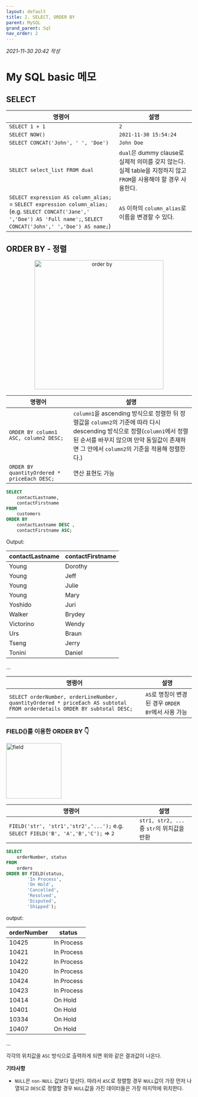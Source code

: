 ```yaml
---
layout: default
title: 2. SELECT, ORDER BY
parent: MySQL
grand_parent: Sql
nav_order: 2
---
```


*2021-11-30 20:42 작성*

# My SQL basic 메모

## SELECT

| 명령어                       | 설명              |
| ---------------------------- | ---------------- |
| `SELECT 1 + 1`               | `2`              |
| `SELECT NOW()`               | `2021-11-30 15:54:24` |
| `SELECT CONCAT('John', ' ', 'Doe')` | `John Doe` |
| `SELECT select_list FROM dual` | `dual`은 dummy clause로 실제적 의미를 갖지 않는다. 실제 table을 지정하지 않고 `FROM`을 사용해야 할 경우 사용한다. |
| `SELECT expression AS column_alias;` = `SELECT expression column_alias;` (e.g. `SELECT CONCAT('Jane',' ','Doe') AS 'Full name';`, `SELECT CONCAT('John',' ','Doe') AS name;`) | `AS` 이하의 `column_alias`로 이름을 변경할 수 있다. |

## ORDER BY - 정렬
<p align="center">
  <img src="https://www.mysqltutorial.org/wp-content/uploads/2021/07/MySQL-ORDER-BY.svg" width="350" title="order by">
</p>

| 명령어                       | 설명              |
| ---------------------------- | ---------------- |
| `ORDER BY column1 ASC, column2 DESC;` | `column1`을 ascending 방식으로 정렬한 뒤 정렬값을 `column2`의 기준에 따라 다시 descending 방식으로 정렬(`column1`에서 정렬된 순서를 바꾸지 않으며 만약 동일값이 존재하면 그 안에서 `column2`의 기준을 적용해 정렬한다.) |
| `ORDER BY quantityOrdered * priceEach DESC;` | 연산 표현도 가능 |

~~~~sql
SELECT 
    contactLastname, 
    contactFirstname
FROM
    customers
ORDER BY 
	contactLastname DESC , 
	contactFirstname ASC;
~~~~

Output:

| contactLastname | contactFirstname |
|-----------------|------------------|
| Young           | Dorothy          |
| Young           | Jeff             |
| Young           | Julie            |
| Young           | Mary             |
| Yoshido         | Juri             |
| Walker          | Brydey           |
| Victorino       | Wendy            |
| Urs             | Braun            |
| Tseng           | Jerry            |
| Tonini          | Daniel           |

...

| 명령어                       | 설명              |
| ---------------------------- | ---------------- |
| `SELECT orderNumber, orderLineNumber, quantityOrdered * priceEach AS subtotal FROM orderdetails ORDER BY subtotal DESC;` | `AS`로 명칭이 변경된 경우 `ORDER BY`에서 사용 가능 |

<p align="center">
  <h3>FIELD()를 이용한 ORDER BY 👇</h3>
  <img src="https://www.mysqltutorial.org/wp-content/uploads/2009/12/orders_table.png" width="150" title="field">
</p>

| 명령어                       | 설명              |
| ---------------------------- | ---------------- |
| `FIELD('str', 'str1','str2','...');` e.g. `SELECT FIELD('B', 'A','B','C');` => `2` | `str1, str2, ...` 중 `str`의 위치값을 반환 |

~~~~sql
SELECT 
    orderNumber, status
FROM
    orders
ORDER BY FIELD(status,
        'In Process',
        'On Hold',
        'Cancelled',
        'Resolved',
        'Disputed',
        'Shipped');
~~~~

output:

| orderNumber | status     |
|-------------|------------|
|       10425 | In Process |
|       10421 | In Process |
|       10422 | In Process |
|       10420 | In Process |
|       10424 | In Process |
|       10423 | In Process |
|       10414 | On Hold    |
|       10401 | On Hold    |
|       10334 | On Hold    |
|       10407 | On Hold    |

...

각각의 위치값을 `ASC` 방식으로 출력하게 되면 위와 같은 결과값이 나온다.

**기타사항**
- `NULL`은 `non-NULL` 값보다 앞선다. 따라서 `ASC`로 정렬할 경우 `NULL`값이 가장 먼저 나열되고 `DESC`로 정렬할 경우 `NULL`값을 가진 데이터들은 가장 마지막에 위치한다.